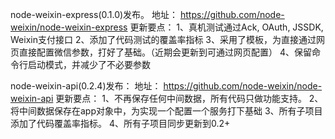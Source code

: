 node-weixin-express(0.1.0)发布。
地址：
https://github.com/node-weixin/node-weixin-express
更新要点：
1、真机测试通过Ack, OAuth, JSSDK, Weixin支付接口
2、添加了代码测试的覆盖率指标
3、采用了模板，为直接通过网页直接配置微信参数，打好了基础。（近期会更新到可通过网页配置）
4、保留命令行启动模式，并减少了不必要参数

node-weixin-api(0.2.4)发布：
地址：
https://github.com/node-weixin/node-weixin-api
更新要点：
1、不再保存任何中间数据，所有代码只做功能支持。
2、将中间数据保存在app对象中，为实现一个配置一个服务打下基础
3、所有子项目添加了代码覆盖率指标。
4、所有子项目同步更新到0.2+
